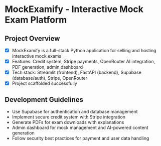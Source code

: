 # MockExamify - Interactive Mock Exam Platform

## Project Overview
- [x] MockExamify is a full-stack Python application for selling and hosting interactive mock exams
- [x] Features: Credit system, Stripe payments, OpenRouter AI integration, PDF generation, admin dashboard
- [x] Tech stack: Streamlit (frontend), FastAPI (backend), Supabase (database/auth), Stripe, OpenRouter
- [x] Project scaffolded successfully

## Development Guidelines
- Use Supabase for authentication and database management
- Implement secure credit system with Stripe integration
- Generate PDFs for exam downloads with explanations
- Admin dashboard for mock management and AI-powered content generation
- Follow security best practices for payment and user data handling